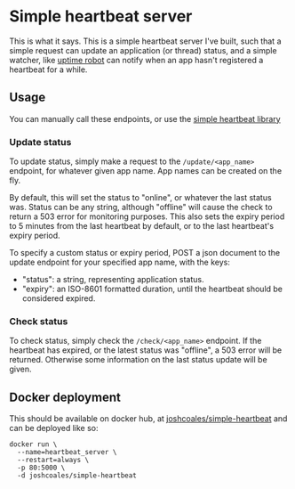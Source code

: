 # Simple heartbeat server

This is what it says. 
This is a simple heartbeat server I've built, such that a simple request can update an application 
(or thread) status, and a simple watcher, like [uptime robot](http://uptimerobot.com/) can notify 
when an app hasn't registered a heartbeat for a while.

## Usage
You can manually call these endpoints, or use the [simple heartbeat library](https://github.com/joshcoales/simple-heartbeat-lib)
### Update status
To update status, simply make a request to the `/update/<app_name>` endpoint, for whatever given 
app name.
App names can be created on the fly.

By default, this will set the status to "online", or whatever the last status was. Status can be 
any string, although "offline" will cause the check to return a 503 error for monitoring purposes.
This also sets the expiry period to 5 minutes from the last heartbeat by default, or to the last 
heartbeat's expiry period.

To specify a custom status or expiry period, POST a json document to the update endpoint for your 
specified app name, with the keys: 
- "status": a string, representing application status.
- "expiry": an ISO-8601 formatted duration, until the heartbeat should be considered expired.


### Check status
To check status, simply check the `/check/<app_name>` endpoint. If the heartbeat has expired, or 
the latest status was "offline", a 503 error will be returned. Otherwise some information on the 
last status update will be given.


## Docker deployment
This should be available on docker hub, at [joshcoales/simple-heartbeat](https://hub.docker.com/joshcoales/simple-heartbeat)
and can be deployed like so:
```shell script
docker run \
  --name=heartbeat_server \
  --restart=always \
  -p 80:5000 \
  -d joshcoales/simple-heartbeat 
``` 
